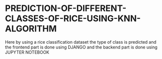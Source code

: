# PREDICTION-OF-DIFFERENT-CLASSES-OF-RICE-USING-KNN-ALGORITHM
Here by using a rice classification dataset the type of class is predicted and the frontend part is done using DJANGO and the backend part is done using JUPYTER NOTEBOOK
